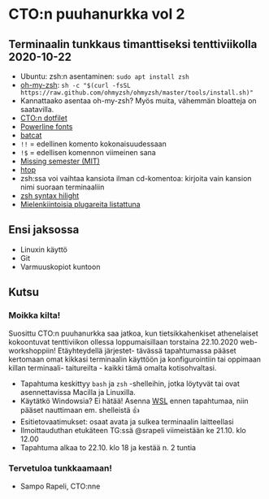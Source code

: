# CTO:n puuhanurkka vol 2
## Terminaalin tunkkaus timanttiseksi tenttiviikolla 2020-10-22
- Ubuntu: zsh:n asentaminen: `sudo apt install zsh`
- [oh-my-zsh](https://ohmyz.sh/): `sh -c "$(curl -fsSL https://raw.github.com/ohmyzsh/ohmyzsh/master/tools/install.sh)"`
- Kannattaako asentaa oh-my-zsh? Myös muita, vähemmän bloatteja on saatavilla.
- [CTO:n dotfilet](https://github.com/samporapeli/dotfiles/)
- [Powerline fonts](https://github.com/powerline/fonts)
- [batcat](https://github.com/sharkdp/bat)
- `!!` = edellinen komento kokonaisuudessaan
- `!$` = edellisen komennon viimeinen sana
- [Missing semester (MIT)](https://missing.csail.mit.edu/2020/shell-tools/)
- [htop](https://htop.dev/)
- zsh:ssa voi vaihtaa kansiota ilman cd-komentoa: kirjoita vain kansion nimi suoraan terminaaliin
- [zsh syntax hilight](https://github.com/zsh-users/zsh-syntax-highlighting/blob/master/INSTALL.md)
- [Mielenkiintoisia plugareita listattuna](https://callstack.com/blog/supercharge-your-terminal-with-zsh/)

## Ensi jaksossa
- Linuxin käyttö
- Git
- Varmuuskopiot kuntoon

## Kutsu
### Moikka kilta!
Suosittu CTO:n puuhanurkka saa jatkoa, kun tietsikkahenkiset
athenelaiset kokoontuvat tenttiviikon ollessa loppumaisillaan 
torstaina 22.10.2020 web-workshoppiin! Etäyhteydellä järjestet-
tävässä tapahtumassa pääset kertomaan omat kikkasi terminaalin
käyttöön ja konfigurointiin tai oppimaan killan terminaali-
taitureilta - kaikki tämä omalta kotisohvaltasi.

* Tapahtuma keskittyy `bash` ja `zsh` -shelleihin, jotka löytyvät
  tai ovat asennettavissa Macilla ja Linuxilla.
* Käytätkö Windowsia? Ei hätää! Asenna
  [WSL](https://docs.microsoft.com/en-us/windows/wsl/install-win10)
  ennen tapahtumaa, niin pääset nauttimaan em. shelleistä 👍
* Esitietovaatimukset: osaat avata ja sulkea terminaalin
  laitteellasi
* Ilmoittauduthan etukäteen TG:ssä @srapeli viimeistään
  ke 21.10. klo 12.00
* Tapahtuma alkaa to 22.10. klo 18 ja kestää n. 2 tuntia

### Tervetuloa tunkkaamaan!
- Sampo Rapeli, CTO:nne

